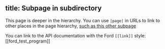 title: Subpage in subdirectory
---

This page is deeper in the hierarchy. You can use `|page|` in URLs to
link to other places in the page hierarchy, [such as this other
subpage](|page|/subpage1.html)

You can link to the API documentation with the Ford `[[link]]` style:
[[ford_test_program]]
